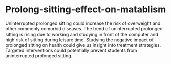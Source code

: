 # Prolong-sitting-effect-on-matablism

Uninterrupted prolonged sitting could increase the risk of overweight and other commonly comorbid diseases.
The trend of uninterrupted prolonged sitting is rising due to working and studying in front of the computer and high risk of sitting during leisure time.
Studying the negative impact  of prolonged sitting on health could give us insight into treatment strategies.
Targeted interventions could potentially prevent students from uninterrupted prolonged sitting.
